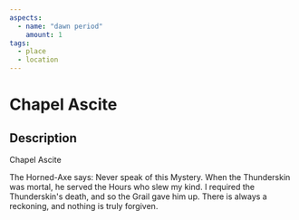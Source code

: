 ```yaml
---
aspects: 
  - name: "dawn period"
    amount: 1
tags:
  - place
  - location
---
```


# Chapel Ascite

## Description
Chapel Ascite

The Horned-Axe says: Never speak of this Mystery. When the Thunderskin was mortal, he served the Hours who slew my kind. I required the Thunderskin's death, and so the Grail gave him up. There is always a reckoning, and nothing is truly forgiven.